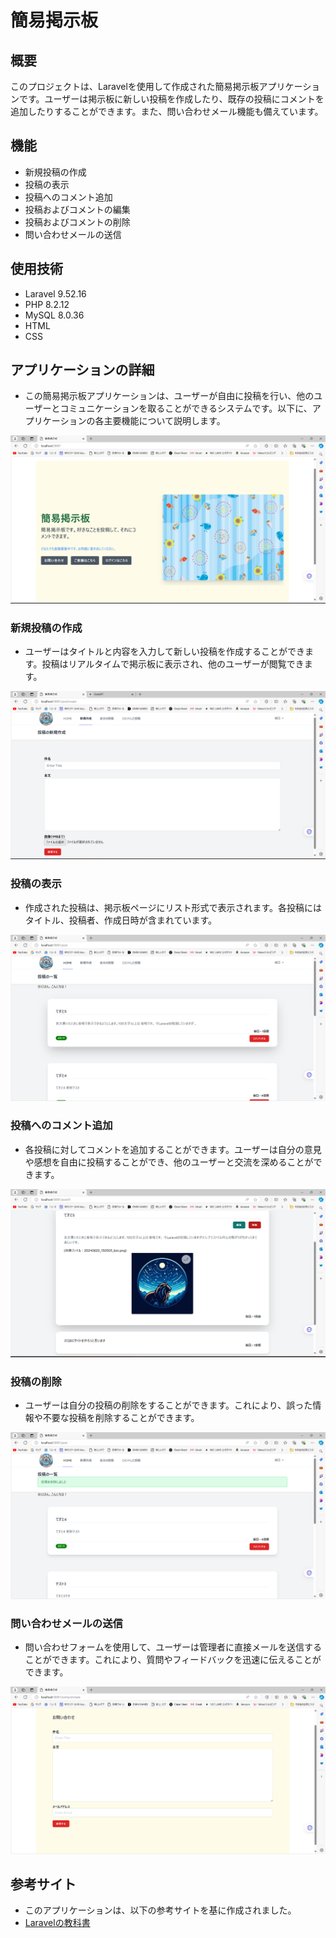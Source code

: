 # 簡易掲示板

## 概要
このプロジェクトは、Laravelを使用して作成された簡易掲示板アプリケーションです。ユーザーは掲示板に新しい投稿を作成したり、既存の投稿にコメントを追加したりすることができます。また、問い合わせメール機能も備えています。

## 機能
- 新規投稿の作成
- 投稿の表示
- 投稿へのコメント追加
- 投稿およびコメントの編集
- 投稿およびコメントの削除
- 問い合わせメールの送信

## 使用技術
- Laravel 9.52.16
- PHP 8.2.12
- MySQL 8.0.36
- HTML
- CSS

## アプリケーションの詳細
- この簡易掲示板アプリケーションは、ユーザーが自由に投稿を行い、他のユーザーとコミュニケーションを取ることができるシステムです。以下に、アプリケーションの各主要機能について説明します。

![掲示板のスクリーンショット](images/home.png)

### 新規投稿の作成
- ユーザーはタイトルと内容を入力して新しい投稿を作成することができます。投稿はリアルタイムで掲示板に表示され、他のユーザーが閲覧できます。

![掲示板のスクリーンショット](images/create.png)

### 投稿の表示
- 作成された投稿は、掲示板ページにリスト形式で表示されます。各投稿にはタイトル、投稿者、作成日時が含まれています。

![掲示板のスクリーンショット](images/post.png)

### 投稿へのコメント追加
- 各投稿に対してコメントを追加することができます。ユーザーは自分の意見や感想を自由に投稿することができ、他のユーザーと交流を深めることができます。

![掲示板のスクリーンショット](images/post1.png)

### 投稿の削除
- ユーザーは自分の投稿の削除をすることができます。これにより、誤った情報や不要な投稿を削除することができます。

![掲示板のスクリーンショット](images/delete.png)

### 問い合わせメールの送信
- 問い合わせフォームを使用して、ユーザーは管理者に直接メールを送信することができます。これにより、質問やフィードバックを迅速に伝えることができます。

![掲示板のスクリーンショット](images/contact.png)

## 参考サイト
- このアプリケーションは、以下の参考サイトを基に作成されました。
- [Laravelの教科書](https://textpro.addisteria.com/)
